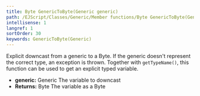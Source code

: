```yaml
---
title: Byte GenericToByte(Generic generic)
path: /EJScript/Classes/Generic/Member functions/Byte GenericToByte(Generic generic)
intellisense: 1
langref: 1
sortOrder: 30
keywords: GenericToByte(Generic)
---
```



Explicit downcast from a generic to a Byte. If the generic doesn't represent the correct type, an exception is thrown. Together with `getTypeName()`, this function can be used to get an explicit typed variable.



* **generic:** Generic The variable to downcast
* **Returns:** Byte The variable as a Byte
